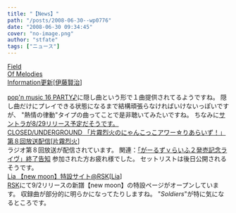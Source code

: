 ```yaml
---
title: "【News】"
path: "/posts/2008-06-30--wp0776"
date: "2008-06-30 09:34:45"
cover: "no-image.png"
author: "stfate"
tags: ["ニュース"]
---
```


<style type="text/css">
<!--
p {white-space: pre-wrap};
-->
</style>

<a class="topics" href="http://home.att.ne.jp/apple/fom/" target="_blank">Field Of Melodies Information更新</a><span class="junre">[<a href="http://home.att.ne.jp/apple/fom/" target="_blank">伊藤賢治</a>]</span>
<div class="news"><a href="http://www.konami.jp/products/am_popn16/" target="_blank">pop'n music 16 PARTY♪</a>に隠し曲という形で１曲提供されてるようですね。
隠し曲だけにプレイできる状態になるまで結構頑張らなければいけないっぽいですが、
"熱情の律動"タイプの曲ってことで是非聴いてみたいですね。
ちなみに<a href="http://www.konamistyle.jp/sp/popn16_st/index.html" target="_blank">サントラが8/29リリース予定だそうです。</a></div>
<a class="topics" href="http://rekka.jp/radio/" target="_blank">CLOSED/UNDERGROUND 「片霧烈火のにゃんこっこアワー☆りあらいず！」第８回放送配信</a><span class="junre">[<a href="http://rekka.jp/" target="_blank">片霧烈火</a>]</span>
<div class="news">ラジオ第８回放送が配信されています。
関連：<a href="http://www.chambers.co.jp/rekkalive.html" target="_blank">「がーるずｖらいふ２発売記念ライヴ」終了告知</a>
参加された方お疲れ様でした。
セットリストは後日公開されるそうです。</div>
<a class="topics" href="http://61.199.33.219/games/info/musicinfo/queenslabel/newmoon/index.html" target="_blank">Lia 【new moon】特設サイト@RSK</a><span class="junre">[<a href="http://www.lias-cafe.com/" target="_blank">Lia</a>]</span>
<div class="news"><a href="http://www.rsk-tokyo.com/games/" target="_blank">RSK</a>にて9/2リリースの新譜【new moon】の特設ページがオープンしています。
収録曲が部分的に明らかになってたりしますね。
"<em>Soldiers</em>"が特に気になるところです。</div>

